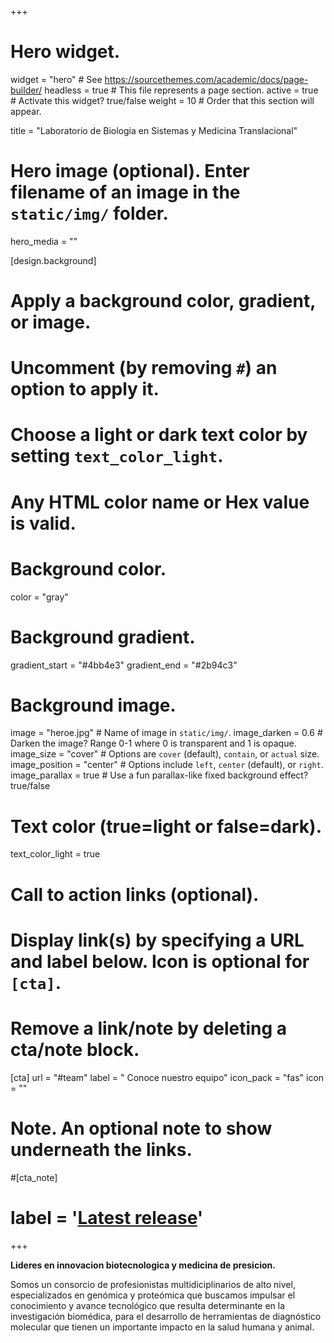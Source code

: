 +++
# Hero widget.
widget = "hero"  # See https://sourcethemes.com/academic/docs/page-builder/
headless = true  # This file represents a page section.
active = true  # Activate this widget? true/false
weight = 10  # Order that this section will appear.

title = "Laboratorio de Biologia en Sistemas y Medicina Translacional"

# Hero image (optional). Enter filename of an image in the `static/img/` folder.
hero_media = ""

[design.background]
  # Apply a background color, gradient, or image.
  #   Uncomment (by removing `#`) an option to apply it.
  #   Choose a light or dark text color by setting `text_color_light`.
  #   Any HTML color name or Hex value is valid.

  # Background color.
   color = "gray"
  
  # Background gradient.
  gradient_start = "#4bb4e3"
  gradient_end = "#2b94c3"
  
  # Background image.
   image = "heroe.jpg"  # Name of image in `static/img/`.
   image_darken = 0.6  # Darken the image? Range 0-1 where 0 is transparent and 1 is opaque.
   image_size = "cover"  #  Options are `cover` (default), `contain`, or `actual` size.
   image_position = "center"  # Options include `left`, `center` (default), or `right`.
   image_parallax = true  # Use a fun parallax-like fixed background effect? true/false
  
  # Text color (true=light or false=dark).
  text_color_light = true

# Call to action links (optional).
#   Display link(s) by specifying a URL and label below. Icon is optional for `[cta]`.
#   Remove a link/note by deleting a cta/note block.
[cta]
 url = "#team"
  label = " Conoce nuestro equipo"
  icon_pack = "fas"
  icon = ""

# Note. An optional note to show underneath the links.
#[cta_note]
#  label = '<a class="js-github-release" href="https://sourcethemes.com/academic/updates" data-repo="gcushen/hugo-academic">Latest release<!-- V --></a>'
+++


**Lideres en innovacion biotecnologica y medicina de presicion.** 


Somos un consorcio de profesionistas multidiciplinarios de alto nivel, especializados en genómica y proteómica que buscamos impulsar el conocimiento y avance tecnológico que resulta determinante en la investigación biomédica, para el desarrollo de herramientas de diagnóstico molecular que tienen un importante impacto en la salud humana y animal.


